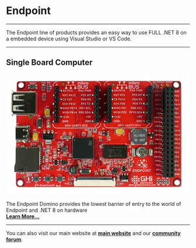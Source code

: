 # Endpoint
---
The Endpoint line of products provides an easy way to use FULL .NET 8 on a embedded device using Visual Studio or VS Code.

---
## Single Board Computer
[![Single Board Computer](images/endpoint-domino.png)](sbc.md)

The Endpoint Domino provides the lowest barrier of entry to the world of Endpoint and .NET 8 on hardware </br> [**Learn More...**](sbc.md)

---

You can also visit our main website at [**main website**](http://www.ghielectronics.com) and our  [**community forum**](https://forums.ghielectronics.com/).